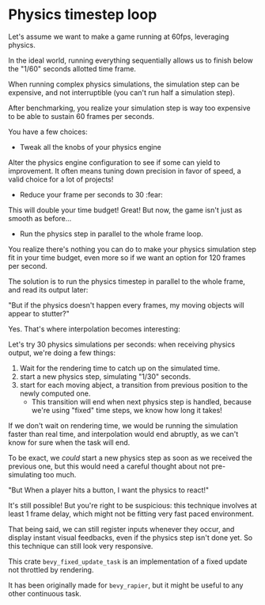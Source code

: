 # Physics timestep loop

Let's assume we want to make a game running at 60fps, leveraging physics.

In the ideal world, running everything sequentially allows us to finish below the "1/60" seconds allotted time frame.

When running complex physics simulations, the simulation step can be expensive, and not interruptible (you can't run half a simulation step).

After benchmarking, you realize your simulation step is way too expensive to be able to sustain 60 frames per seconds.

You have a few choices:

- Tweak all the knobs of your physics engine

Alter the physics engine configuration to see if some can yield to improvement.
It often means tuning down precision in favor of speed, a valid choice for a lot of projects!

- Reduce your frame per seconds to 30 :fear:

This will double your time budget! Great! But now, the game isn't just as smooth as before...

- Run the physics step in parallel to the whole frame loop.

You realize there's nothing you can do to make your physics simulation step fit in your time budget,
even more so if we want an option for 120 frames per second.

The solution is to run the physics timestep in parallel to the whole frame, and read its output later:

"But if the physics doesn't happen every frames, my moving objects will appear to stutter?"

Yes. That's where interpolation becomes interesting:

Let's try 30 physics simulations per seconds: when receiving physics output, we're doing a few things:

1. Wait for the rendering time to catch up on the simulated time.
2. start a new physics step, simulating "1/30" seconds.
3. start for each moving abject, a transition from previous position to the newly computed one.
   - This transition will end when next physics step is handled, because we're using "fixed" time steps, we know how long it takes!

If we don't wait on rendering time, we would be running the simulation faster than real time, and interpolation would end abruptly,
as we can't know for sure when the task will end.

To be exact, we *could* start a new physics step as soon as we received the previous one, but this would need a careful thought about not pre-simulating too much.

"But When a player hits a button, I want the physics to react!"

It's still possible!
But you're right to be suspicious: this technique involves at least 1 frame delay,
which might not be fitting very fast paced environment.

That being said, we can still register inputs whenever they occur, and display instant visual feedbacks,
even if the physics step isn't done yet. So this technique can still look very responsive.

This crate `bevy_fixed_update_task` is an implementation of a fixed update not throttled by rendering.

It has been originally made for `bevy_rapier`, but it might be useful to any other continuous task.
